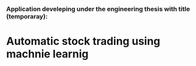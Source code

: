 ### Application develeping under the engineering thesis with title (temporaray):

# Automatic stock trading using machnie learnig
